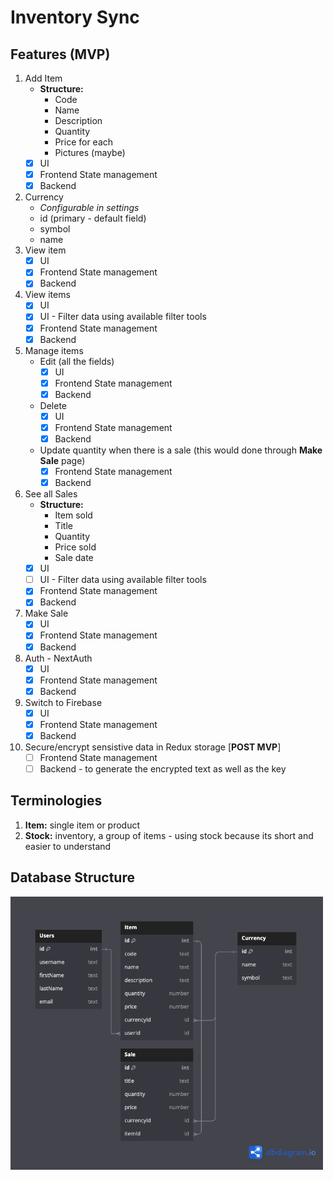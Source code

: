 # Inventory Sync

## Features (MVP)

1. Add Item
   -  **Structure:**
      -  Code
      -  Name
      -  Description
      -  Quantity
      -  Price for each
      -  Pictures (maybe)
   -  [x] UI
   -  [x] Frontend State management
   -  [x] Backend
1. Currency
   -  _Configurable in settings_
   -  id (primary - default field)
   -  symbol
   -  name
1. View item
   -  [x] UI
   -  [x] Frontend State management
   -  [x] Backend
1. View items
   -  [x] UI
   -  [x] UI - Filter data using available filter tools
   -  [x] Frontend State management
   -  [x] Backend
1. Manage items
   -  Edit (all the fields)
      -  [x] UI
      -  [x] Frontend State management
      -  [x] Backend
   -  Delete
      -  [x] UI
      -  [x] Frontend State management
      -  [x] Backend
   -  Update quantity when there is a sale (this would done through **Make Sale** page)
      -  [x] Frontend State management
      -  [x] Backend
1. See all Sales
   -  **Structure:**
      -  Item sold
      -  Title
      -  Quantity
      -  Price sold
      -  Sale date
   -  [x] UI
   -  [ ] UI - Filter data using available filter tools
   -  [x] Frontend State management
   -  [x] Backend
1. Make Sale
   -  [x] UI
   -  [x] Frontend State management
   -  [x] Backend
1. Auth - NextAuth
   -  [x] UI
   -  [x] Frontend State management
   -  [x] Backend
1. Switch to Firebase
   -  [x] UI
   -  [x] Frontend State management
   -  [x] Backend
1. Secure/encrypt sensistive data in Redux storage [**POST MVP**]
   -  [ ] Frontend State management
   -  [ ] Backend - to generate the encrypted text as well as the key

## Terminologies

1. **Item:** single item or product
2. **Stock:** inventory, a group of items - using stock because its short and easier to understand

## Database Structure

<kbd>
<img src="./public/diagrams/db-diagram.png" alt="diagram" width="500px">
</kbd>

